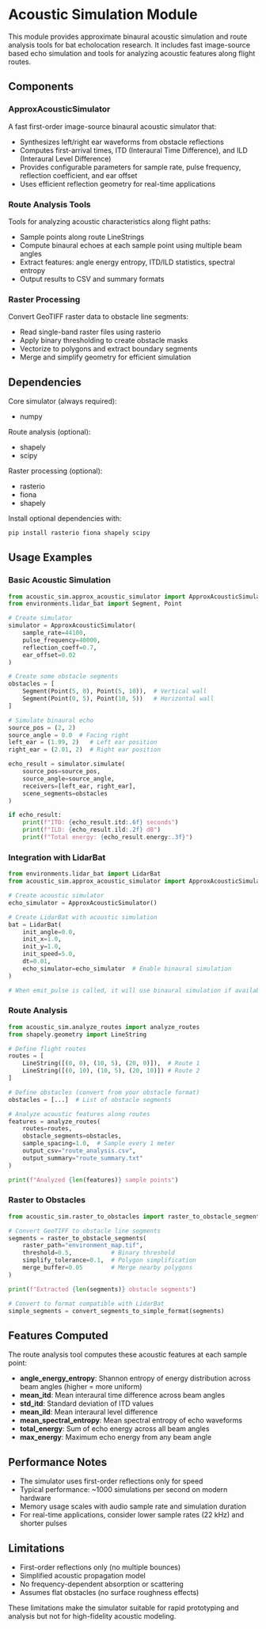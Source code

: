 # Acoustic Simulation Module

This module provides approximate binaural acoustic simulation and route analysis tools for bat echolocation research. It includes fast image-source based echo simulation and tools for analyzing acoustic features along flight routes.

## Components

### ApproxAcousticSimulator
A fast first-order image-source binaural acoustic simulator that:
- Synthesizes left/right ear waveforms from obstacle reflections
- Computes first-arrival times, ITD (Interaural Time Difference), and ILD (Interaural Level Difference)
- Provides configurable parameters for sample rate, pulse frequency, reflection coefficient, and ear offset
- Uses efficient reflection geometry for real-time applications

### Route Analysis Tools
Tools for analyzing acoustic characteristics along flight paths:
- Sample points along route LineStrings
- Compute binaural echoes at each sample point using multiple beam angles
- Extract features: angle energy entropy, ITD/ILD statistics, spectral entropy
- Output results to CSV and summary formats

### Raster Processing
Convert GeoTIFF raster data to obstacle line segments:
- Read single-band raster files using rasterio
- Apply binary thresholding to create obstacle masks
- Vectorize to polygons and extract boundary segments
- Merge and simplify geometry for efficient simulation

## Dependencies

Core simulator (always required):
- numpy

Route analysis (optional):
- shapely
- scipy

Raster processing (optional):
- rasterio
- fiona 
- shapely

Install optional dependencies with:
```bash
pip install rasterio fiona shapely scipy
```

## Usage Examples

### Basic Acoustic Simulation

```python
from acoustic_sim.approx_acoustic_simulator import ApproxAcousticSimulator
from environments.lidar_bat import Segment, Point

# Create simulator
simulator = ApproxAcousticSimulator(
    sample_rate=44100,
    pulse_frequency=40000,
    reflection_coeff=0.7,
    ear_offset=0.02
)

# Create some obstacle segments
obstacles = [
    Segment(Point(5, 0), Point(5, 10)),  # Vertical wall
    Segment(Point(0, 5), Point(10, 5))   # Horizontal wall
]

# Simulate binaural echo
source_pos = (2, 2)
source_angle = 0.0  # Facing right
left_ear = (1.99, 2)   # Left ear position
right_ear = (2.01, 2)  # Right ear position

echo_result = simulator.simulate(
    source_pos=source_pos,
    source_angle=source_angle,
    receivers=[left_ear, right_ear],
    scene_segments=obstacles
)

if echo_result:
    print(f"ITD: {echo_result.itd:.6f} seconds")
    print(f"ILD: {echo_result.ild:.2f} dB")
    print(f"Total energy: {echo_result.energy:.3f}")
```

### Integration with LidarBat

```python
from environments.lidar_bat import LidarBat
from acoustic_sim.approx_acoustic_simulator import ApproxAcousticSimulator

# Create acoustic simulator
echo_simulator = ApproxAcousticSimulator()

# Create LidarBat with acoustic simulation
bat = LidarBat(
    init_angle=0.0, 
    init_x=1.0, 
    init_y=1.0, 
    init_speed=5.0, 
    dt=0.01,
    echo_simulator=echo_simulator  # Enable binaural simulation
)

# When emit_pulse is called, it will use binaural simulation if available
```

### Route Analysis

```python
from acoustic_sim.analyze_routes import analyze_routes
from shapely.geometry import LineString

# Define flight routes
routes = [
    LineString([(0, 0), (10, 5), (20, 0)]),  # Route 1
    LineString([(0, 10), (10, 5), (20, 10)]) # Route 2
]

# Define obstacles (convert from your obstacle format)
obstacles = [...]  # List of obstacle segments

# Analyze acoustic features along routes
features = analyze_routes(
    routes=routes,
    obstacle_segments=obstacles,
    sample_spacing=1.0,  # Sample every 1 meter
    output_csv="route_analysis.csv",
    output_summary="route_summary.txt"
)

print(f"Analyzed {len(features)} sample points")
```

### Raster to Obstacles

```python
from acoustic_sim.raster_to_obstacles import raster_to_obstacle_segments

# Convert GeoTIFF to obstacle line segments
segments = raster_to_obstacle_segments(
    raster_path="environment_map.tif",
    threshold=0.5,           # Binary threshold
    simplify_tolerance=0.1,  # Polygon simplification
    merge_buffer=0.05        # Merge nearby polygons
)

print(f"Extracted {len(segments)} obstacle segments")

# Convert to format compatible with LidarBat
simple_segments = convert_segments_to_simple_format(segments)
```

## Features Computed

The route analysis tool computes these acoustic features at each sample point:

- **angle_energy_entropy**: Shannon entropy of energy distribution across beam angles (higher = more uniform)
- **mean_itd**: Mean interaural time difference across beam angles
- **std_itd**: Standard deviation of ITD values
- **mean_ild**: Mean interaural level difference
- **mean_spectral_entropy**: Mean spectral entropy of echo waveforms
- **total_energy**: Sum of echo energy across all beam angles
- **max_energy**: Maximum echo energy from any beam angle

## Performance Notes

- The simulator uses first-order reflections only for speed
- Typical performance: ~1000 simulations per second on modern hardware
- Memory usage scales with audio sample rate and simulation duration
- For real-time applications, consider lower sample rates (22 kHz) and shorter pulses

## Limitations

- First-order reflections only (no multiple bounces)
- Simplified acoustic propagation model
- No frequency-dependent absorption or scattering
- Assumes flat obstacles (no surface roughness effects)

These limitations make the simulator suitable for rapid prototyping and analysis but not for high-fidelity acoustic modeling.